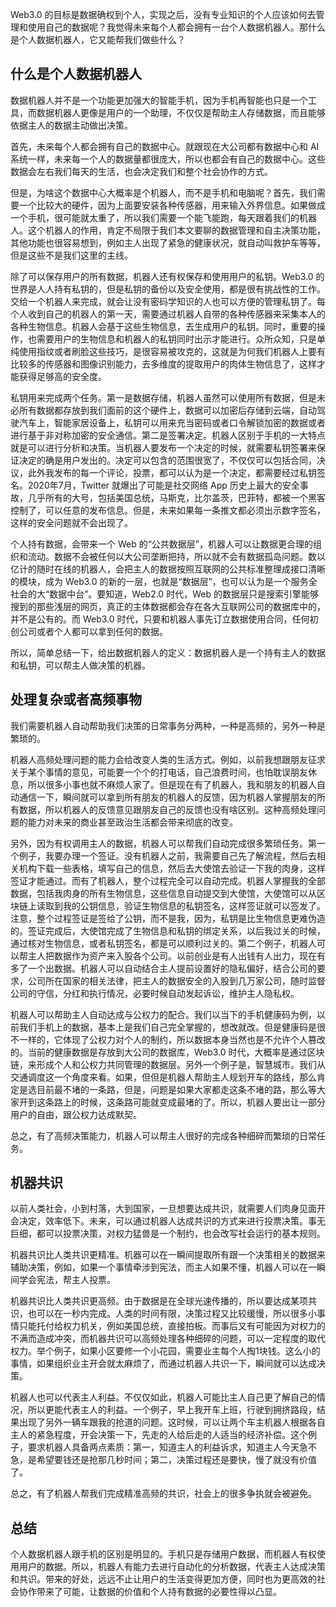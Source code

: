 Web3.0 的目标是数据确权到个人，实现之后，没有专业知识的个人应该如何去管理和使用自己的数据呢？我觉得未来每个人都会拥有一台个人数据机器人。那什么是个人数据机器人，它又能帮我们做些什么？

## 什么是个人数据机器人

数据机器人并不是一个功能更加强大的智能手机，因为手机再智能也只是一个工具，而数据机器人更像是用户的一个助理，不仅仅是帮助主人存储数据，而且能够依据主人的数据主动做出决策。

首先，未来每个人都会拥有自己的数据中心。就跟现在大公司都有数据中心和 AI 系统一样，未来每一个人的数据量都很庞大，所以也都会有自己的数据中心。这些数据会左右我们每天的生活，也会决定我们和整个社会协作的方式。

但是，为啥这个数据中心大概率是个机器人，而不是手机和电脑呢？首先，我们需要一个比较大的硬件，因为上面要安装各种传感器，用来输入外界信息。如果做成一个手机，很可能就太重了，所以我们需要一个能飞能跑，每天跟着我们的机器人。这个机器人的作用，肯定不局限于我们本文要聊的数据管理和自主决策功能，其他功能也很容易想到，例如主人出现了紧急的健康状况，就自动叫救护车等等，但是这些不是我们这里的主线。

除了可以保存用户的所有数据，机器人还有权保存和使用用户的私钥。Web3.0 的世界是人人持有私钥的，但是私钥的备份以及安全使用，都是很有挑战性的工作。交给一个机器人来完成，就会让没有密码学知识的人也可以方便的管理私钥了。每个人收到自己的机器人的第一天，需要通过机器人自带的各种传感器来采集本人的各种生物信息。机器人会基于这些生物信息，去生成用户的私钥。同时，重要的操作，也需要用户的生物信息和机器人的私钥同时出示才能进行。众所众知，只是单纯使用指纹或者刷脸这些技巧，是很容易被攻克的，这就是为何我们机器人上要有比较多的传感器和图像识别能力，去多维度的提取用户的肉体生物信息了，这样才能获得足够高的安全度。

私钥用来完成两个任务。第一是数据存储，机器人虽然可以使用所有数据，但是未必所有数据都存放到我们面前的这个硬件上，数据可以加密后存储到云端，自动驾驶汽车上，智能家居设备上，私钥可以用来充当密码或者口令解锁加密的数据或者进行基于非对称加密的安全通信。第二是签署决定。机器人区别于手机的一大特点就是可以进行分析和决策。当机器人要发布一个决定的时候，就需要私钥签署来保证决定的确是用户发出的。决定可以包含的范围很宽了，不仅仅可以包括合同，决议，此外我发布的每一个评论，投票，都可以认为是一个决定，都需要经过私钥签名。2020年7月，Twitter 就爆出了可能是社交网络 App 历史上最大的安全事故，几乎所有的大号，包括美国总统，马斯克，比尔盖茨，巴菲特，都被一个黑客控制了，可以任意的发布信息。但是，未来如果每一条推文都必须出示数字签名，这样的安全问题就不会出现了。

个人持有数据，会带来一个 Web 的“公共数据层”，机器人可以让数据更合理的组织和流动。数据不会被任何以大公司垄断把持，所以就不会有数据孤岛问题。数以亿计的随时在线的机器人，会把主人的数据按照互联网的公共标准整理成接口清晰的模块，成为 Web3.0 的新的一层，也就是“数据层”，也可以认为是一个服务全社会的大“数据中台”。要知道，Web2.0 时代，Web 的数据层只是搜索引擎能够搜到的那些浅层的网页，真正的主体数据都会存在各大互联网公司的数据库中的，并不是公有的。而 Web3.0 时代，只要和机器人事先订立数据使用合同，任何初创公司或者个人都可以拿到任何的数据。

所以，简单总结一下，给出数据机器人的定义：数据机器人是一个持有主人的数据和私钥，可以帮主人做决策的机器。

## 处理复杂或者高频事物

我们需要机器人自动帮助我们决策的日常事务分两种，一种是高频的，另外一种是繁琐的。

机器人高频处理问题的能力会给改变人类的生活方式。例如，以前我想跟朋友征求关于某个事情的意见，可能要一个个的打电话，自己浪费时间，也怕耽误朋友休息，所以很多小事也就不麻烦人家了。但是现在有了机器人，我和朋友的机器人自动通信一下，瞬间就可以拿到所有朋友的机器人的反馈，因为机器人掌握朋友的所有数据，所以机器人的反馈意见跟朋友自己的反馈也没有啥区别。这种高频处理问题的能力对未来的商业甚至政治生活都会带来彻底的改变。
      

另外，因为有权调用主人的数据，机器人可以帮我们自动完成很多繁琐任务。第一个例子，我要办理一个签证。没有机器人之前，我需要自己先了解流程，然后去相关机构下载一些表格，填写自己的信息，然后去大使馆去验证一下我的肉身，这样签证才能通过。而有了机器人，整个过程完全可以自动完成。机器人掌握我的全部数据，包括我肉身的所有生物信息，这些信息自动提交到大使馆，大使馆可以从区块链上读取到我的公钥信息，验证生物信息的私钥签名，这样签证就可以签发了。注意，整个过程签证是签给了公钥，而不是我，因为，私钥是比生物信息更难伪造的。签证完成后，大使馆完成了生物信息和私钥的绑定关系，以后我过关的时候，通过核对生物信息，或者私钥签名，都是可以顺利过关的。第二个例子，机器人可以帮主人把数据作为资产来入股各个公司。以前创业是有人出钱有人出力，现在有多了一个出数据。机器人可以自动结合主人提前设置好的隐私偏好，结合公司的要求，公司所在国家的相关法律，把主人的数据安全的入股到几万家公司，随时监督公司的守信，分红和执行情况，必要时候自动发起诉讼，维护主人隐私权。

机器人可以帮助主人自动达成与公权力的配合。我们以当下的手机健康码为例，以前我们手机上的数据，基本上是我们自己完全掌握的，想改就改。但是健康码是很不一样的，它体现了公权力对个人的制约，所以数据本身当然也是不允许个人篡改的。当前的健康数据是存放到大公司的数据库，Web3.0 时代，大概率是通过区块链，来形成个人和公权力共同管理的数据层。另外一个例子是，智慧城市。我们从交通调度这一个角度来看。如果，但但是机器人帮助主人规划开车的路线，那么肯定是选目前最不堵的一条路，但是，问题是如果大家都走这条不堵的路，那么等大家开到这条路上的时候，这条路可能就变成最堵的了。所以，机器人要出让一部分用户的自由，跟公权力达成默契。

总之，有了高频决策能力，机器人可以帮主人很好的完成各种细碎而繁琐的日常任务。

## 机器共识

以前人类社会，小到村落，大到国家，一旦想要达成共识，就需要人们肉身见面开会决定，效率低下。未来，可以通过机器人达成共识的方式来进行投票决策。事无巨细，都可以投票决策，对权力猛兽是一个制约，也会改写社会运行的基本规则。

机器共识比人类共识更精准。机器可以在一瞬间提取所有跟一个决策相关的数据来辅助决策，例如，如果一个事情牵涉到宪法，而主人如果不懂，机器人可以在一瞬间学会宪法，帮主人投票。

机器共识比人类共识更高频。由于数据是在全球光速传播的，所以要达成某项共识，也可以在一秒内完成。人类的时间有限，决策过程又比较缓慢，所以很多小事情只能托付给权力机关，例如美国总统，直接拍板。而事后又有可能因为对权力的不满而造成冲突，而机器共识可以高频处理各种细碎的问题，可以一定程度的取代权力。举个例子，如果小区要修一个小花园，需要业主每个人掏1块钱。这么小的事情，如果组织业主开会就太麻烦了，而通过机器人共识一下，瞬间就可以达成决策。

机器人也可以代表主人利益。不仅仅如此，机器人可能比主人自己更了解自己的情况，所以更能代表主人的利益。一个例子，早上我开车上班，行驶到拥挤路段，结果出现了另外一辆车跟我的抢道的问题。这时候，可以让两个车主机器人根据各自主人的紧急程度，开会决策一下，先走的人给后走的人适当的经济补偿。这个例子，要求机器人具备两点素质：第一，知道主人的利益诉求，知道主人今天急不急，是希望要钱还是抢那几秒时间；第二，决策过程还是要快，慢了就没有价值了。

总之，有了机器人帮我们完成精准高频的共识，社会上的很多争执就会被避免。

## 总结

个人数据机器人跟手机的区别是明显的。手机只是存储用户数据，而机器人有权使用用户的数据。所以，机器人有能力去进行自动化的分析数据，代表主人达成决策和共识。带来的好处，远远不止让用户的生活变得更加方便，同时也为更高效的社会协作带来了可能，让数据的价值和个人持有数据的必要性得以凸显。
